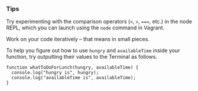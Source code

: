 ### Tips

Try experimenting with the comparison operators (`<`, `>`, `===`, etc.) in the node REPL, which you can launch using the `node` command in Vagrant.

Work on your code iteratively – that means in small pieces. 

To help you figure out how to use `hungry` and `availableTime` inside your function, try outputting their values to the Terminal as follows.
```javascripting
function whatToDoForLunch(hungry, availableTime) {
  console.log("hungry is", hungry);
  console.log("availableTime is", availableTime);
}
```

